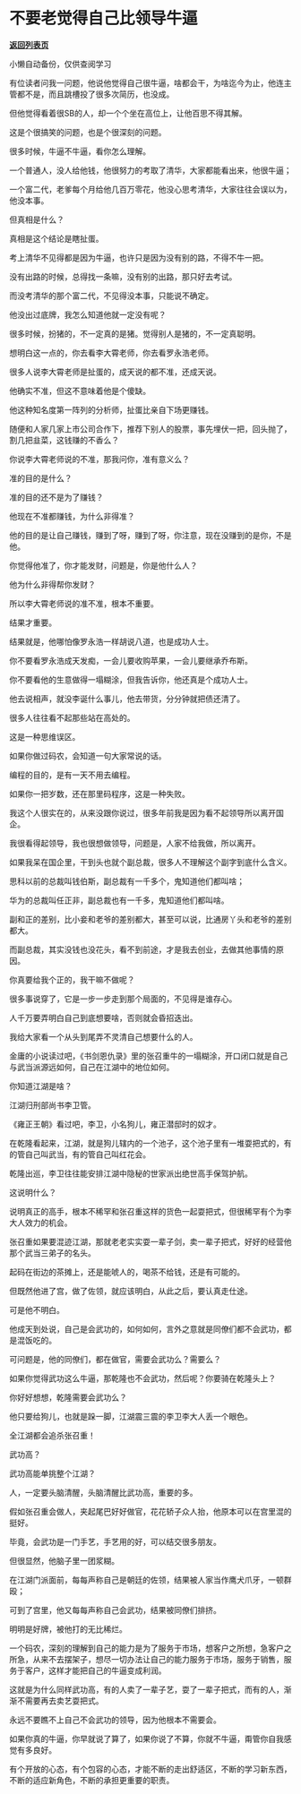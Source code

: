 # 不要老觉得自己比领导牛逼

[**返回列表页**](/gzh/记忆承载3)

小懒自动备份，仅供查阅学习

有位读者问我一问题，他说他觉得自己很牛逼，啥都会干，为啥迄今为止，他连主管都不是，而且跳槽投了很多次简历，也没成。

  

但他觉得看着很SB的人，却一个个坐在高位上，让他百思不得其解。

  

这是个很搞笑的问题，也是个很深刻的问题。

  

很多时候，牛逼不牛逼，看你怎么理解。

  

一个普通人，没人给他钱，他很努力的考取了清华，大家都能看出来，他很牛逼；

  

一个富二代，老爹每个月给他几百万零花，他没心思考清华，大家往往会误以为，他没本事。

  

但真相是什么？

  

真相是这个结论是瞎扯蛋。

  

考上清华不见得都是因为牛逼，也许只是因为没有别的路，不得不牛一把。

  

没有出路的时候，总得找一条嘛，没有别的出路，那只好去考试。

  

而没考清华的那个富二代，不见得没本事，只能说不确定。

  

他没出过底牌，我怎么知道他就一定没有呢？

  

很多时候，扮猪的，不一定真的是猪。觉得别人是猪的，不一定真聪明。

  

想明白这一点的，你去看李大霄老师，你去看罗永浩老师。

  

很多人说李大霄老师是扯蛋的，成天说的都不准，还成天说。

  

他确实不准，但这不意味着他是个傻缺。

  

他这种知名度第一阵列的分析师，扯蛋比亲自下场更赚钱。

  

随便和人家几家上市公司合作下，推荐下别人的股票，事先埋伏一把，回头抛了，割几把韭菜，这钱赚的不香么？

  

你说李大霄老师说的不准，那我问你，准有意义么？

  

准的目的是什么？

  

准的目的还不是为了赚钱？

  

他现在不准都赚钱，为什么非得准？  

  

他的目的是让自己赚钱，赚到了呀，赚到了呀，你注意，现在没赚到的是你，不是他。

  

你觉得他准了，你才能发财，问题是，你是他什么人？

  

他为什么非得帮你发财？

  

所以李大霄老师说的准不准，根本不重要。

  

结果才重要。

  

结果就是，他哪怕像罗永浩一样胡说八道，也是成功人士。

  

你不要看罗永浩成天发痴，一会儿要收购苹果，一会儿要继承乔布斯。

  

你不要看他的生意做得一塌糊涂，但我告诉你，他还真是个成功人士。

  

他去说相声，就没李诞什么事儿，他去带货，分分钟就把债还清了。

  

很多人往往看不起那些站在高处的。

  

这是一种思维误区。

  

如果你做过码农，会知道一句大家常说的话。

  

编程的目的，是有一天不用去编程。

  

如果你一把岁数，还在那里码程序，这是一种失败。

  

我这个人很实在的，从来没跟你说过，很多年前我是因为看不起领导所以离开国企。  

  

我很看得起领导，我也很想做领导，问题是，人家不给我做，所以离开。

  

如果我呆在国企里，干到头也就个副总裁，很多人不理解这个副字到底什么含义。

  

思科以前的总裁叫钱伯斯，副总裁有一千多个，鬼知道他们都叫啥；

华为的总裁叫任正非，副总裁也有一千多，鬼知道他们都叫啥。

  

副和正的差别，比小妾和老爷的差别都大，甚至可以说，比通房丫头和老爷的差别都大。

  

而副总裁，其实没钱也没花头，看不到前途，才是我去创业，去做其他事情的原因。

  

你真要给我个正的，我干嘛不做呢？

  

很多事说穿了，它是一步一步走到那个局面的，不见得是谁存心。  

  

人千万要弄明白自己到底想要啥，否则就会昏招迭出。

  

我给大家看一个从头到尾弄不灵清自己想要什么的人。

  

金庸的小说读过吧，《书剑恩仇录》里的张召重牛的一塌糊涂，开口闭口就是自己与武当派源远如何，自己在江湖中的地位如何。

  

你知道江湖是啥？

  

江湖归刑部尚书李卫管。

  

《雍正王朝》看过吧，李卫，小名狗儿，雍正潜邸时的奴才。

  

在乾隆看起来，江湖，就是狗儿辖内的一个池子，这个池子里有一堆耍把式的，有的管自己叫武当，有的管自己叫红花会。

  

乾隆出巡，李卫往往能安排江湖中隐秘的世家派出绝世高手保驾护航。

  

这说明什么？

  

说明真正的高手，根本不稀罕和张召重这样的货色一起耍把式，但很稀罕有个为李大人效力的机会。

  

张召重如果要混迹江湖，那就老老实实耍一辈子剑，卖一辈子把式，好好的经营他那个武当三弟子的名头。

  

起码在街边的茶摊上，还是能唬人的，喝茶不给钱，还是有可能的。

  

但既然他进了宫，做了佐领，就应该明白，从此之后，要认真走仕途。

  

可是他不明白。

  

他成天到处说，自己是会武功的，如何如何，言外之意就是同僚们都不会武功，都是混饭吃的。

  

可问题是，他的同僚们，都在做官，需要会武功么？需要么？

  

如果你觉得武功这么牛逼，那乾隆也不会武功，然后呢？你要骑在乾隆头上？

  

你好好想想，乾隆需要会武功么？

  

他只要给狗儿，也就是跺一脚，江湖震三震的李卫李大人丢一个眼色。

  

全江湖都会追杀张召重！

  

武功高？

  

武功高能单挑整个江湖？

  

人，一定要头脑清醒，头脑清醒比武功高，重要的多。

  

假如张召重会做人，夹起尾巴好好做官，花花轿子众人抬，他原本可以在宫里混的挺好。

  

毕竟，会武功是一门手艺，手艺用的好，可以结交很多朋友。

  

但很显然，他脑子里一团浆糊。

  

在江湖门派面前，每每声称自己是朝廷的佐领，结果被人家当作鹰犬爪牙，一顿群殴；

  

可到了宫里，他又每每声称自己会武功，结果被同僚们排挤。

  

明明是好牌，被他打的无比稀烂。

  

一个码农，深刻的理解到自己的能力是为了服务于市场，想客户之所想，急客户之所急，从来不去摆架子，想尽一切办法让自己的能力服务于市场，服务于销售，服务于客户，这样才能把自己的牛逼变成利润。

  

这就是为什么同样武功高，有的人卖了一辈子艺，耍了一辈子把式，而有的人，渐渐不需要再去卖艺耍把式。

  

永远不要瞧不上自己不会武功的领导，因为他根本不需要会。

  

如果你真的牛逼，你早就说了算了，如果你说了不算，你就不牛逼，甭管你自我感觉有多良好。

  

有个开放的心态，有个包容的心态，才能不断的走出舒适区，不断的学习新东西，不断的适应新角色，不断的承担更重要的职责。

